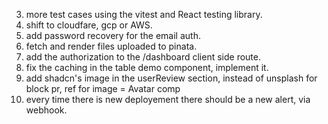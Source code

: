 3. more test cases using the vitest and React testing library.
10. shift to cloudfare, gcp or AWS.
12. add password recovery for the email auth.
15. fetch and render files uploaded to pinata.
16. add the authorization to the /dashboard client side route.
17. fix the caching in the table demo component, implement it.
19. add shadcn's image in the userReview section, instead of unsplash for block pr, ref for image = Avatar comp
20. every time there is new deployement there should be a new alert, via webhook.

